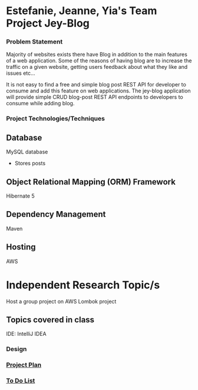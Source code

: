 # Estefanie, Jeanne, Yia's Team Project Jey-Blog

### Problem Statement

Majority of websites exists there have Blog in addition to the main features of a web application.
Some of the reasons of having blog are to increase the traffic on a given website, 
getting users feedback about what they like and issues etc... 

It is not easy to find a free and simple blog post REST API for developer to consume and add this feature on web applications.
 The jey-blog application will provide simple CRUD blog-post REST API endpoints to developers to consume while adding blog. 

### Project Technologies/Techniques 
##  Database
 MySQL database
* Stores posts
## Object Relational Mapping (ORM)  Framework
Hibernate 5
## Dependency Management
Maven
## Hosting
AWS
# Independent Research Topic/s
Host a group project on AWS
Lombok project
## Topics covered in class
IDE: IntelliJ IDEA

### Design
### [Project Plan](ProjectPlan.md)
### [To Do List](TODO.md)
